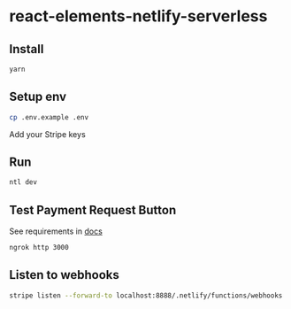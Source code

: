 # react-elements-netlify-serverless

## Install

```bash
yarn
```

## Setup env

```bash
cp .env.example .env
```

Add your Stripe keys

## Run

```bash
ntl dev
```

## Test Payment Request Button

See requirements in [docs](https://stripe.com/docs/stripe-js/elements/payment-request-button#react-prerequisites)

```bash
ngrok http 3000
```

## Listen to webhooks

```bash
stripe listen --forward-to localhost:8888/.netlify/functions/webhooks
```
